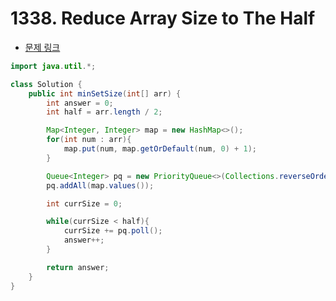 # 1338. Reduce Array Size to The Half

- [문제 링크](https://leetcode.com/problems/reduce-array-size-to-the-half/)

```java
import java.util.*;

class Solution {
    public int minSetSize(int[] arr) {
        int answer = 0;
        int half = arr.length / 2;

        Map<Integer, Integer> map = new HashMap<>();
        for(int num : arr){
            map.put(num, map.getOrDefault(num, 0) + 1);
        }

        Queue<Integer> pq = new PriorityQueue<>(Collections.reverseOrder());
        pq.addAll(map.values());

        int currSize = 0;

        while(currSize < half){
            currSize += pq.poll();
            answer++;
        }

        return answer;
    }
}
```
